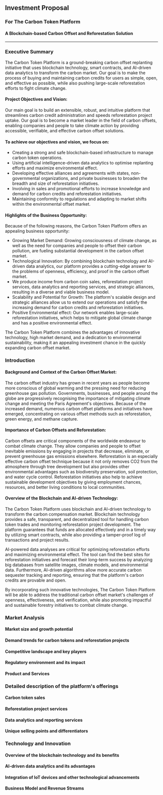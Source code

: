 ## Investment Proposal

### For The Carbon Token Platform

#### A Blockchain-based Carbon Offset and Reforestation Solution

---

### Executive Summary

The Carbon Token Platform is a ground-breaking carbon offset replanting initiative that uses blockchain technology, smart contracts, and AI-driven data analytics to transform the carbon market. Our goal is to make the process of buying and maintaining carbon credits for users as simple, open, and effective as possible, while also pushing large-scale reforestation efforts to fight climate change.

#### Project Objectives and Vision:

Our main goal is to build an extensible, robust, and intuitive platform that streamlines carbon credit administration and speeds reforestation project uptake. Our goal is to become a market leader in the field of carbon offsets, enabling companies and people to take climate action by providing accessible, verifiable, and effective carbon offset solutions.

#### To achieve our objectives and vision, we focus on:

- Creating a strong and safe blockchain-based infrastructure to manage carbon token operations.
- Using artificial intelligence-driven data analytics to optimise replanting efforts and maximize environmental effect.
- Developing effective alliances and agreements with states, non-governmental organizations, and private businesses to broaden the breadth and size of reforestation initiatives.
- Involving in sales and promotional efforts to increase knowledge and demand for carbon credits and reforestation initiatives.
- Maintaining conformity to regulations and adapting to market shifts within the environmental offset market.

#### Highlights of the Business Opportunity:

Because of the following reasons, the Carbon Token Platform offers an appealing business opportunity:

- Growing Market Demand: Growing consciousness of climate change, as well as the need for companies and people to offset their carbon pollution, are fueling substantial development in the carbon offset market.
- Technological Innovation: By combining blockchain technology and AI-driven data analytics, our platform provides a cutting-edge answer to the problems of openness, efficiency, and proof in the carbon offset market.
- We produce income from carbon coin sales, reforestation project services, data analytics and reporting services, and strategic alliances, resulting in a diverse and viable business model.
- Scalability and Potential for Growth: The platform's scalable design and strategic alliances allow us to extend our operations and satisfy the increasing demand for carbon credits and reforestation initiatives.
- Positive Environmental effect: Our network enables large-scale reforestation initiatives, which helps to mitigate global climate change and has a positive environmental effect.

The Carbon Token Platform combines the advantages of innovative technology, high market demand, and a dedication to environmental sustainability, making it an appealing investment chance in the quickly expanding carbon offset market.

### Introduction

#### Background and Context of the Carbon Offset Market:

The carbon offset industry has grown in recent years as people become more conscious of global warming and the pressing need for reducing greenhouse gas pollution. Governments, businesses, and people around the globe are progressively recognising the importance of mitigating climate change and meeting the Paris Agreement's objectives. Because of the increased demand, numerous carbon offset platforms and initiatives have emerged, concentrating on various offset methods such as reforestation, green energy, and methane capture.

#### Importance of Carbon Offsets and Reforestation:

Carbon offsets are critical components of the worldwide endeavour to combat climate change. They allow companies and people to offset inevitable emissions by engaging in projects that decrease, eliminate, or prevent greenhouse gas emissions elsewhere. Reforestation is an especially effective carbon offset technique because it not only removes CO2 from the atmosphere through tree development but also provides other environmental advantages such as biodiversity preservation, soil protection, and water cycle control. Reforestation initiatives also help to achieve sustainable development objectives by giving employment chances, resources, and better living conditions to local communities.

#### Overview of the Blockchain and AI-driven Technology:

The Carbon Token Platform uses blockchain and AI-driven technology to transform the carbon compensation market. Blockchain technology provides a safe, transparent, and decentralized tool for handling carbon token trades and monitoring reforestation project development. The platform guarantees that funds are allocated effectively and in a timely way by utilizing smart contracts, while also providing a tamper-proof log of transactions and project results.

AI-powered data analyses are critical for optimizing reforestation efforts and maximizing environmental effect. The tool can find the best sites for reforestation initiatives and forecast their long-term success by analyzing big databases from satellite images, climate models, and environmental data. Furthermore, AI-driven algorithms allow more accurate carbon sequester tracking and reporting, ensuring that the platform's carbon credits are provable and open.

By incorporating such innovative technologies, The Carbon Token Platform will be able to address the traditional carbon offset market's challenges of openness, effectiveness, and verification, while also promoting impactful and sustainable forestry initiatives to combat climate change.

### Market Analysis

#### Market size and growth potential

#### Demand trends for carbon tokens and reforestation projects

#### Competitive landscape and key players

#### Regulatory environment and its impact

#### Product and Services

### Detailed description of the platform's offerings

#### Carbon token sales

#### Reforestation project services

#### Data analytics and reporting services

#### Unique selling points and differentiators

### Technology and Innovation

#### Overview of the blockchain technology and its benefits

#### AI-driven data analytics and its advantages

#### Integration of IoT devices and other technological advancements

#### Business Model and Revenue Streams
